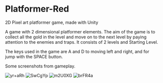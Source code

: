# Platformer-Red
2D Pixel art platformer game, made with Unity

A game with 2 dimensional platformer elements. The aim of the game is to collect all the gold in the level and move on to the next level by paying attention to the enemies and traps. It consists of 2 levels and Starting Level.

The keys used in the game are A and D to moving left and right, and for jump with the SPACE button.

Some screenshots from gameplay.

![yr+aRh](https://user-images.githubusercontent.com/23568779/112602642-01cbce00-8e25-11eb-8007-18a7713701b1.png)
![SwCgYp](https://user-images.githubusercontent.com/23568779/112602646-02fcfb00-8e25-11eb-87a2-eacce19c1118.png)
![m2U0XG](https://user-images.githubusercontent.com/23568779/112602649-03959180-8e25-11eb-997e-d7eef9c59738.png)
![brFR4a](https://user-images.githubusercontent.com/23568779/112602652-042e2800-8e25-11eb-9d57-4ce97769a464.png)


